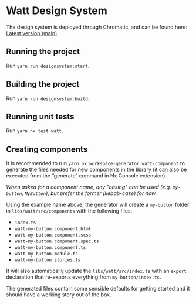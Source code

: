 # Watt Design System

The design system is deployed through Chromatic, and can be found here: [Latest version (main)](https://main--61765fc47451ff003afe62ff.chromatic.com/)

## Running the project

Run `yarn run designsystem:start`.

## Building the project

Run `yarn run designsystem:build`.

## Running unit tests

Run `yarn nx test watt`.

## Creating components

It is recommended to run `yarn nx workspace-generator watt-component` to generate the files needed for new components in the library (it can also be executed from the “generate” command in Nx Console extension).

_When asked for a component name, any "casing" can be used (e.g. `my-button`, `MyButton`), but prefer the former (kebab-case) for now._

Using the example name above, the generator will create a `my-button` folder in `libs/watt/src/components` with the following files:

- `index.ts`
- `watt-my-button.component.html`
- `watt-my-button.component.scss`
- `watt-my-button.component.spec.ts`
- `watt-my-button.component.ts`
- `watt-my-button.module.ts`
- `watt-my-button.stories.ts`

It will also automatically update the `libs/watt/src/index.ts` with an `export` declaration that re-exports everything from `my-button/index.ts`.

The generated files contain some sensible defaults for getting started and it should have a working story out of the box.
